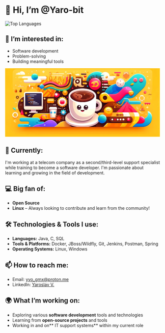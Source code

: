 # 👋 Hi, I’m @Yaro-bit
![Top Languages](https://github-readme-stats.vercel.app/api/top-langs/?username=Yaro-bit&layout=compact&theme=radical)

## 👀 I’m interested in:
- Software development
- Problem-solving
- Building meaningful tools

![Yaro-bit Banner](https://github.com/Yaro-bit/Yaro-bit/blob/main/gpt.jpg)

## 🌱 Currently:
I'm working at a telecom company as a second/third-level support specialist while training to become a software developer. 
I'm passionate about learning and growing in the field of development.

## 💻 Big fan of:
- **Open Source**
- **Linux** – Always looking to contribute and learn from the community!

## 🛠️ Technologies & Tools I use:
- **Languages:** Java, C, SQL
- **Tools & Platforms:** Docker, JBoss/Wildfly, Git, Jenkins, Postman, Spring
- **Operating Systems:** Linux, Windows

## 📫 How to reach me:

- Email: [yvo_gmx@proton.me](mailto:yvo_gmx@proton.me)
- LinkedIn: [Yaroslav V.](https://www.linkedin.com/in/yaroslav-v-b7876a211/)

## 🌍 What I’m working on:
- Exploring various **software development** tools and technologies
- Learning from **open-source projects** and tools 
- Working in and on** IT support systems** within my current role
